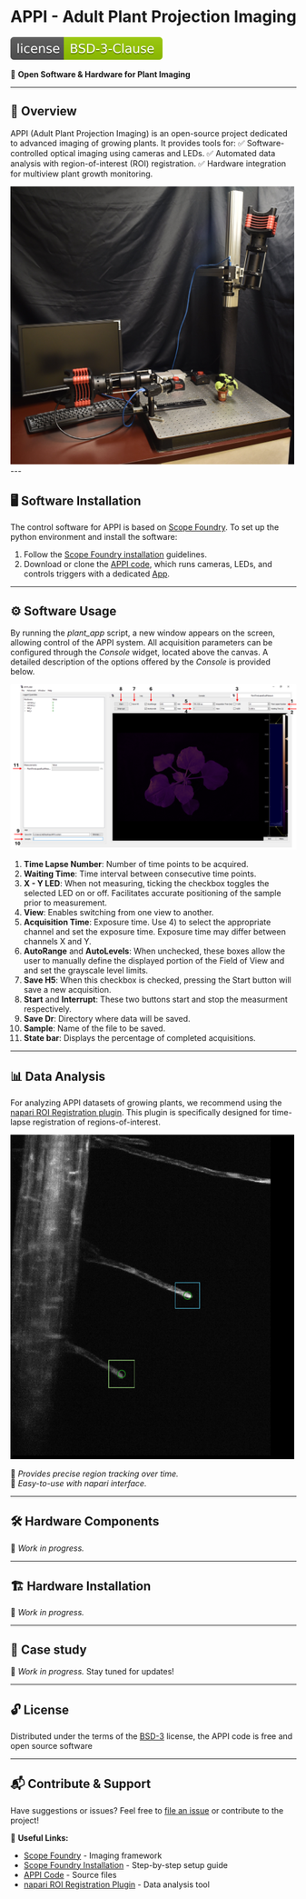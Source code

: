 # APPI - Adult Plant Projection Imaging

[![License](https://github.com/micropolimi/APPI/raw/main/images/licence_img.svg)](https://github.com/micropolimi/APPI/raw/main/LICENSE)

🚀 **Open Software & Hardware for Plant Imaging**

---

## 🌱 Overview
APPI (Adult Plant Projection Imaging) is an open-source project dedicated to advanced imaging of growing plants. It provides tools for:
✅ Software-controlled optical imaging using cameras and LEDs.
✅ Automated data analysis with region-of-interest (ROI) registration.
✅ Hardware integration for multiview plant growth monitoring.

<img src="https://github.com/micropolimi/APPI/raw/main/images/setup_total.jpg" width="500">
---

## 🖥️ Software Installation
The control software for APPI is based on [Scope Foundry]. To set up the python environment and install the software:
1. Follow the [Scope Foundry installation] guidelines.
2. Download or clone the [APPI code], which runs cameras, LEDs, and controls triggers with a dedicated [App].

---

## ⚙️ Software Usage
By running the *plant_app* script, a new window appears on the screen, allowing control of the APPI system. All acquisition parameters can be configured through the *Console* widget, located above the canvas. A detailed description of the options offered by the *Console* is provided below.

<img src="https://github.com/micropolimi/APPI/raw/main/images/APPI_GUI.png">

1) **Time Lapse Number**: Number of time points to be acquired.
2) **Waiting Time**: Time interval between consecutive time points.
3) **X - Y LED**: When not measuring, ticking the checkbox toggles the selected LED on or off. Facilitates accurate positioning of the sample prior to measurement. 
4) **View**: Enables switching from one view to another.
5) **Acquisition Time**: Exposure time. Use 4) to select the appropriate channel and set the exposure time. Exposure time may differ between channels X and Y.
6) **AutoRange** and **AutoLevels**: When unchecked, these boxes allow the user to manually define the displayed portion of the Field of View and and set the grayscale level limits.
7) **Save H5**: When this checkbox is checked, pressing the Start button will save a new acquisition. 
8) **Start** and **Interrupt**: These two buttons start and stop the measurment respectively.
9) **Save Dr**: Directory where data will be saved.
10) **Sample**: Name of the file to be saved.
11) **State bar**: Displays the percentage of completed acquisitions.

---

## 📊 Data Analysis
For analyzing APPI datasets of growing plants, we recommend using the [napari ROI Registration plugin]. This plugin is specifically designed for time-lapse registration of regions-of-interest.

<img src="https://github.com/micropolimi/APPI/raw/main/images/roi_registration.gif" width="500">

🔹 _Provides precise region tracking over time._   
🔹 _Easy-to-use with napari interface._

---

## 🛠️ Hardware Components
🚧 _Work in progress._

---

## 🏗️ Hardware Installation
🚧 _Work in progress._

---

## 🍃 Case study
🚧 _Work in progress._ Stay tuned for updates!

---

## 🔓 License

Distributed under the terms of the [BSD-3] license,
the APPI code is free and open source software

---

## 📬 Contribute & Support
Have suggestions or issues? Feel free to [file an issue] or contribute to the project!

🔗 **Useful Links:**
- [Scope Foundry] - Imaging framework
- [Scope Foundry Installation] - Step-by-step setup guide
- [APPI Code] - Source files
- [napari ROI Registration Plugin] - Data analysis tool

[Scope Foundry]: https://scopefoundry.org/
[Scope Foundry installation]: https://scopefoundry.org/docs/1_getting-started/
[file an issue]: https://github.com/micropolimi/APPI/issues
[Appi code]: https://github.com/micropolimi/APPI/raw/main/src
[App]: https://github.com/micropolimi/APPI/raw/main/src/plant_app.py
[napari Roi Registration plugin]: https://www.napari-hub.org/plugins/napari-roi-registration
[BSD-3]: http://opensource.org/licenses/BSD-3-Clause